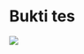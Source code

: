 # Bukti tes
![](https://cdn.discordapp.com/attachments/552451111722811392/944245055647002674/unknown.png)
